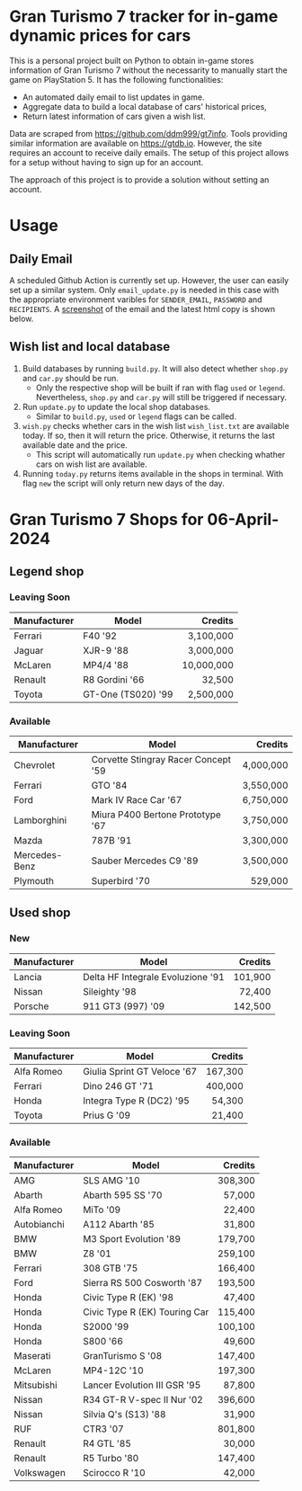# Gran Turismo 7 tracker for in-game dynamic prices for cars

This is a personal project built on Python to obtain in-game stores information of Gran Turismo 7 without the necessarity to manually start the game on PlayStation 5. It has the following functionalities:

- An automated daily email to list updates in game.
- Aggregate data to build a local database of cars' historical prices,
- Return latest information of cars given a wish list.

Data are scraped from https://github.com/ddm999/gt7info. Tools providing similar information are available on https://gtdb.io. However, the site requires an account to receive daily emails. The setup of this project allows for a setup without having to sign up for an account.

The approach of this project is to provide a solution without setting an account.

# Usage

## Daily Email

A scheduled Github Action is currently set up. However, the user can easily set up a similar system. Only `email_update.py` is needed in this case with the appropriate environment varibles for `SENDER_EMAIL`, `PASSWORD` and `RECIPIENTS`. A [screenshot](https://raw.githubusercontent.com/marcohoucheng/Gran-Turismo-7-Price-Tracker/main/data/email_screenshot.png) of the email and the latest html copy is shown below.

## Wish list and local database

1. Build databases by running `build.py`. It will also detect whether `shop.py` and `car.py` should be run.
    - Only the respective shop will be built if ran with flag `used` or `legend`. Nevertheless, `shop.py` and `car.py` will still be triggered if necessary.
2. Run `update.py` to update the local shop databases.
    - Similar to `build.py`, `used` or `legend` flags can be called.
3. `wish.py` checks whether cars in the wish list `wish_list.txt` are available today. If so, then it will return the price. Otherwise, it returns the last available date and the price.
    - This script will automatically run `update.py` when checking whather cars on wish list are available.
4. Running `today.py` returns items available in the shops in terminal. With flag `new` the script will only return new days of the day.


# Gran Turismo 7 Shops for 06-April-2024



## Legend shop

### Leaving Soon
 | Manufacturer | Model | Credits |
 | --- | --- | --: |
|Ferrari|F40 '92|3,100,000|
|Jaguar|XJR-9 '88|3,000,000|
|McLaren|MP4/4 '88|10,000,000|
|Renault|R8 Gordini '66|32,500|
|Toyota|GT-One (TS020) '99|2,500,000|

### Available
 | Manufacturer | Model | Credits |
 | --- | --- | --: |
|Chevrolet|Corvette Stingray Racer Concept '59|4,000,000|
|Ferrari|GTO '84|3,550,000|
|Ford|Mark IV Race Car '67|6,750,000|
|Lamborghini|Miura P400 Bertone Prototype '67|3,750,000|
|Mazda|787B '91|3,300,000|
|Mercedes-Benz|Sauber Mercedes C9 '89|3,500,000|
|Plymouth|Superbird '70|529,000|


## Used shop

### New
 | Manufacturer | Model | Credits |
 | --- | --- | --: |
|Lancia|Delta HF Integrale Evoluzione '91|101,900|
|Nissan|Sileighty '98|72,400|
|Porsche|911 GT3 (997) '09|142,500|

### Leaving Soon
 | Manufacturer | Model | Credits |
 | --- | --- | --: |
|Alfa Romeo|Giulia Sprint GT Veloce '67|167,300|
|Ferrari|Dino 246 GT '71|400,000|
|Honda|Integra Type R (DC2) '95|54,300|
|Toyota|Prius G '09|21,400|

### Available
 | Manufacturer | Model | Credits |
 | --- | --- | --: |
|AMG|SLS AMG '10|308,300|
|Abarth|Abarth 595 SS '70|57,000|
|Alfa Romeo|MiTo '09|22,400|
|Autobianchi|A112 Abarth '85|31,800|
|BMW|M3 Sport Evolution '89|179,700|
|BMW|Z8 '01|259,100|
|Ferrari|308 GTB '75|166,400|
|Ford|Sierra RS 500 Cosworth '87|193,500|
|Honda|Civic Type R (EK) '98|47,400|
|Honda|Civic Type R (EK) Touring Car|115,400|
|Honda|S2000 '99|100,100|
|Honda|S800 '66|49,600|
|Maserati|GranTurismo S '08|147,400|
|McLaren|MP4-12C '10|197,300|
|Mitsubishi|Lancer Evolution III GSR '95|87,800|
|Nissan|R34 GT-R V-spec II Nur '02|396,600|
|Nissan|Silvia Q's (S13) '88|31,900|
|RUF|CTR3 '07|801,800|
|Renault|R4 GTL '85|30,000|
|Renault|R5 Turbo '80|147,400|
|Volkswagen|Scirocco R '10|42,000|
